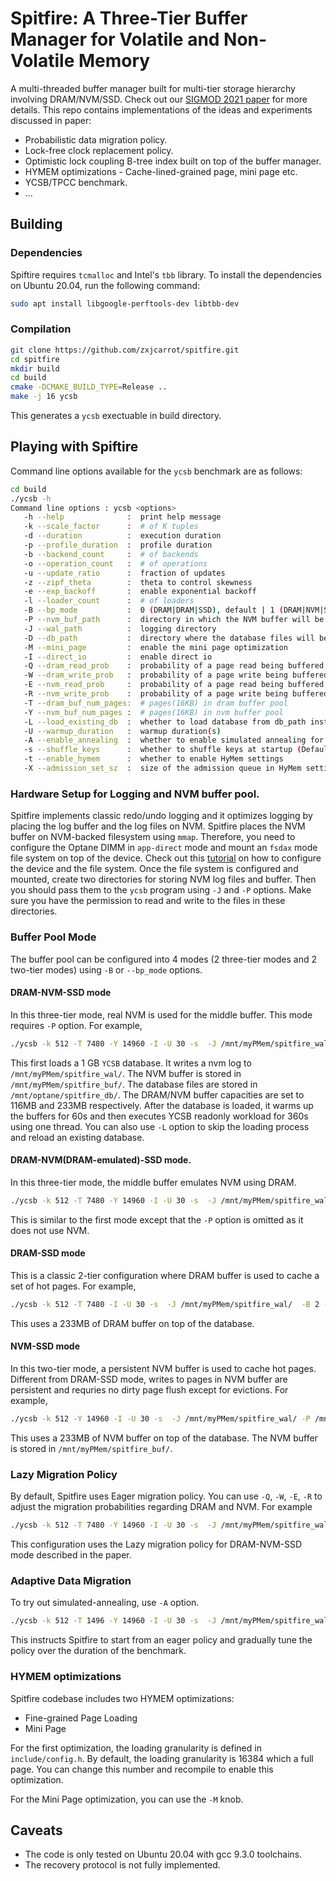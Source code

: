 # Spitfire: A Three-Tier Buffer Manager for Volatile and Non-Volatile Memory

A multi-threaded buffer manager built for multi-tier storage hierarchy involving DRAM/NVM/SSD. Check out our [SIGMOD 2021 paper](https://zxjcarrot.github.io/publication/spitfire/spitfire.pdf) for more details.
This repo contains implementations of the ideas and experiments discussed in paper: 
- Probabilistic data migration policy.
- Lock-free clock replacement policy.
- Optimistic lock coupling B-tree index built on top of the buffer manager.
- HYMEM optimizations - Cache-lined-grained page, mini page etc.
- YCSB/TPCC benchmark.
- ...

## Building

### Dependencies
Spiftire requires `tcmalloc` and Intel's `tbb` library. To install the dependencies on Ubuntu 20.04, run the following command: 
```bash
sudo apt install libgoogle-perftools-dev libtbb-dev
```
### Compilation
```bash
git clone https://github.com/zxjcarrot/spitfire.git
cd spitfire
mkdir build
cd build
cmake -DCMAKE_BUILD_TYPE=Release .. 
make -j 16 ycsb
```
This generates a `ycsb` exectuable in build directory.

## Playing with Spiftire

Command line options available for the `ycsb` benchmark are as follows:
```bash
cd build
./ycsb -h
Command line options : ycsb <options> 
   -h --help              :  print help message 
   -k --scale_factor      :  # of K tuples 
   -d --duration          :  execution duration 
   -p --profile_duration  :  profile duration 
   -b --backend_count     :  # of backends 
   -o --operation_count   :  # of operations 
   -u --update_ratio      :  fraction of updates 
   -z --zipf_theta        :  theta to control skewness 
   -e --exp_backoff       :  enable exponential backoff 
   -l --loader_count      :  # of loaders 
   -B --bp_mode           :  0 (DRAM|DRAM|SSD), default | 1 (DRAM|NVM|SSD) | 2 (DRAM|SSD) | 3 (NVM|SSD) 
   -P --nvm_buf_path      :  directory in which the NVM buffer will be stored
   -J --wal_path          :  logging directory
   -D --db_path           :  directory where the database files will be stored
   -M --mini_page         :  enable the mini page optimization
   -I --direct_io         :  enable direct io
   -Q --dram_read_prob    :  probability of a page read being buffered in DRAM
   -W --dram_write_prob   :  probability of a page write being buffered in DRAM
   -E --nvm_read_prob     :  probability of a page read being buffered in NVM
   -R --nvm_write_prob    :  probability of a page write being buffered in NVM
   -T --dram_buf_num_pages:  # pages(16KB) in dram buffer pool
   -Y --nvm_buf_num_pages :  # pages(16KB) in nvm buffer pool
   -L --load_existing_db  :  whether to load database from db_path instead of generating it from scratch
   -U --warmup_duration   :  warmup duration(s)
   -A --enable_annealing  :  whether to enable simulated annealing for adaptive data migration
   -s --shuffle_keys      :  whether to shuffle keys at startup (Default: fasle)
   -t --enable_hymem      :  whether to enable HyMem settings   
   -X --admission_set_sz  :  size of the admission queue in HyMem settings in percentage of # buffer pages in NVM
```
### Hardware Setup for Logging and NVM buffer pool.
Spitfire implements classic redo/undo logging and it optimizes logging by placing the log buffer and the log files on NVM. Spitfire places the NVM buffer on NVM-backed filesystem using `mmap`. Therefore, you need to configure the Optane DIMM in `app-direct` mode and mount an `fsdax` mode file system on top of the device. Check out this [tutorial](https://access.redhat.com/documentation/en-us/red_hat_enterprise_linux/7/html/storage_administration_guide/configuring-persistent-memory-for-file-system-direct-access-dax) on how to configure the device and the file system. Once the file system is configured and mounted, create two directories for storing NVM log files and buffer. Then you should pass them to the `ycsb` program using `-J` and `-P` options. Make sure you have the permission to read and write to the files in these directories.
### Buffer Pool Mode
The buffer pool can be configured into 4 modes (2 three-tier modes and 2 two-tier modes) using `-B` or `--bp_mode` options.
#### DRAM-NVM-SSD mode
In this three-tier mode, real NVM is used for the middle buffer. This mode requires `-P` option. For example,
```bash
./ycsb -k 512 -T 7480 -Y 14960 -I -U 30 -s  -J /mnt/myPMem/spitfire_wal/  -B 1 -D /mnt/optane/spitfire_db/ -P /mnt/myPMem/spitfire_buf/ -u 0 -d 360 -U 60 
```
This first loads a 1 GB `YCSB`  database. It writes a nvm log to `/mnt/myPMem/spitfire_wal/`. The NVM buffer is stored in `/mnt/myPMem/spitfire_buf/`. The database files are stored in `/mnt/optane/spitfire_db/`. The DRAM/NVM buffer capacities are set to 116MB and 233MB respectively. After the database is loaded, it warms up the buffers for 60s and then executes YCSB readonly workload for 360s using one thread. You can also use `-L` option to skip the loading process and reload an existing database.
#### DRAM-NVM(DRAM-emulated)-SSD mode. 
In this three-tier mode, the middle buffer emulates NVM using DRAM.
```bash
./ycsb -k 512 -T 7480 -Y 14960 -I -U 30 -s  -J /mnt/myPMem/spitfire_wal/  -B 0 -D /mnt/optane/spitfire_db/ -u 0 -d 360 -U 60 
```
This is similar to the first mode except that the `-P` option is omitted as it does not use NVM. 
#### DRAM-SSD mode
This is a classic 2-tier configuration where DRAM buffer is used to cache a set of hot pages. For example,
```bash
./ycsb -k 512 -T 7480 -I -U 30 -s  -J /mnt/myPMem/spitfire_wal/  -B 2 -D /mnt/optane/spitfire_db/ -u 0 -d 360 -U 60 
```
This uses a 233MB of DRAM buffer on top of the database. 
#### NVM-SSD mode
In this two-tier mode, a persistent NVM buffer is used to cache hot pages. Different from DRAM-SSD mode, writes to pages in NVM buffer are persistent and requries no dirty page flush except for evictions. For example,
```bash
./ycsb -k 512 -Y 14960 -I -U 30 -s  -J /mnt/myPMem/spitfire_wal/ -P /mnt/myPMem/spitfire_buf/ -B 3 -D /mnt/optane/spitfire_db/ -u 0 -d 360 -U 60 
```
This uses a 233MB of NVM buffer on top of the database. The NVM buffer is stored in `/mnt/myPMem/spitfire_buf/`.

### Lazy Migration Policy
By default, Spitfire uses Eager migration policy. You can use `-Q`, `-W`, `-E`, `-R` to adjust the migration probabilities regarding DRAM and NVM. For example
```bash
./ycsb -k 512 -T 7480 -Y 14960 -I -U 30 -s  -J /mnt/myPMem/spitfire_wal/  -B 1 -D /mnt/optane/spitfire_db/ -P /mnt/myPMem/spitfire_buf/ -u 0 -d 360 -U 60  -Q 0.1 -W 0.1 -E 0.2 -R 1
```
This configuration uses the Lazy migration policy for DRAM-NVM-SSD mode described in the paper. 

### Adaptive Data Migration
To try out simulated-annealing, use `-A` option.
```bash
./ycsb -k 512 -T 1496 -Y 14960 -I -U 30 -s  -J /mnt/myPMem/spitfire_wal/  -B 1 -P /mnt/myPMem/spitfire_nvm_buf -D /mnt/optane/spitfire_db/ -u 0  -d 360 -U 6  -R 1 -A -L
```
This instructs Spitfire to start from an eager policy and gradually tune the policy over the duration of the benchmark.
### HYMEM optimizations
Spitfire codebase includes two HYMEM optimizations:
* Fine-grained Page Loading
* Mini Page

For the first optimization, the loading granularity is defined in `include/config.h`. By default, the loading granularity is 16384 which a full page. You can change this number and recompile to enable this optimization.

For the Mini Page optimization, you can use the `-M` knob.
## Caveats

- The code is only tested on Ubuntu 20.04 with gcc 9.3.0 toolchains.
- The recovery protocol is not fully implemented.
